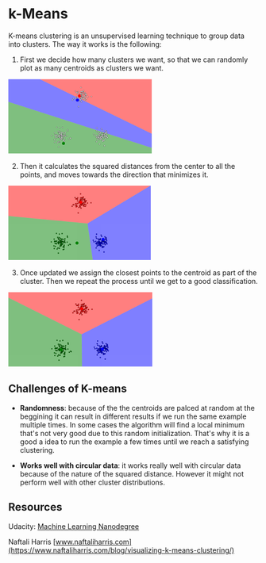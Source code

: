 # **k-Means**

K-means clustering is an unsupervised learning technique to group data into clusters. The way it works is the following:
1. First we decide how many clusters we want, so that we can randomly plot as many centroids as clusters we want.

![Random centroids](/images/k_means_ex_1.png)

2. Then it calculates the squared distances from the center to all the points, and moves towards the direction that minimizes it.

![updated centroids](/images/k_means_ex_2.png)

3. Once updated we assign the closest points to the centroid as part of the cluster. Then we repeat the process until we get to a good classification.

![Good classification](/images/k_means_ex_3.png)

## **Challenges of K-means**

* **Randomness**: because of the the centroids are palced at random at the beggining it can result in different results if we run the same example multiple times. In some cases the algorithm will find a local minimum that's not very good due to this random initialization. That's why it is a good a idea to run the example a few times until we reach a satisfying clustering.

* **Works well with circular data**: it works really well with circular data because of the nature of the squared distance. However it might not perform well with other cluster distributions.




 ## **Resources**
 Udacity: [Machine Learning Nanodegree](https://www.udacity.com/course/machine-learning-engineer-nanodegree--nd009t)

 Naftali Harris [www.naftaliharris.com](https://www.naftaliharris.com/blog/visualizing-k-means-clustering/)